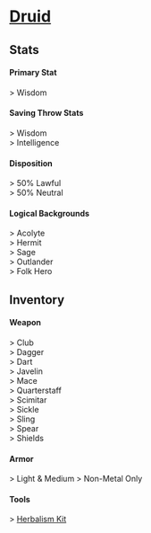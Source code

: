 <script>const page = "roleTypes"</script>
# **[Druid](https://www.dndbeyond.com/classes/druid)**
## **Stats**
#### **Primary Stat**
\> Wisdom
#### **Saving Throw Stats**
\> Wisdom<br>
\> Intelligence
#### **Disposition**
\> 50% Lawful<br>
\> 50% Neutral
#### **Logical Backgrounds**
\> Acolyte<br>
\> Hermit<br>
\> Sage<br>
\> Outlander<br>
\> Folk Hero
## **Inventory**
#### **Weapon**
\> Club<br>
\> Dagger<br>
\> Dart<br>
\> Javelin<br>
\> Mace<br>
\> Quarterstaff<br>
\> Scimitar<br>
\> Sickle<br>
\> Sling<br>
\> Spear<br>
\> Shields
#### **Armor**
\> Light & Medium
\> Non-Metal Only
#### **Tools**
\> [Herbalism Kit](https://www.dndbeyond.com/equipment/herbalism-kit)
